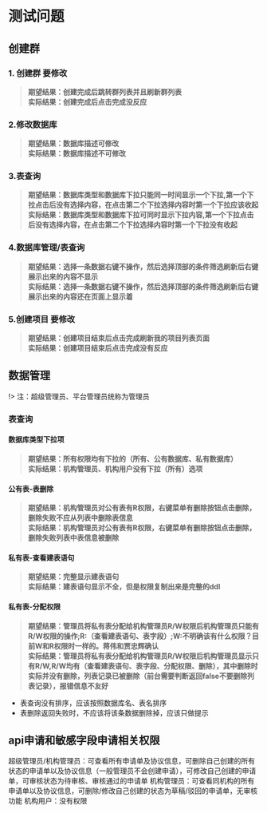 # 测试问题

## 创建群

### 1. 创建群 要修改

> **期望结果：创建完成后跳转群列表并且刷新群列表**</br>
> **实际结果：创建完成后点击完成没反应**

### 2.修改数据库

> **期望结果：数据库描述可修改**</br>
> **实际结果：数据库描述不可修改**

### 3.表查询

> **期望结果：数据库类型和数据库下拉只能同一时间显示一个下拉,第一个下拉点击后没有选择内容，在点击第二个下拉选择内容时第一个下拉应该收起**</br>
> **实际结果：数据库类型和数据库下拉可同时显示下拉内容,第一个下拉点击后没有选择内容，在点击第二个下拉选择内容时第一个下拉没有收起**

### 4.数据库管理/表查询

> **期望结果：选择一条数据右键不操作，然后选择顶部的条件筛选刷新后右键展示出来的内容不显示**</br>
> **实际结果：选择一条数据右键不操作，然后选择顶部的条件筛选刷新后右键展示出来的内容还在页面上显示着**

### 5.创建项目 要修改

> **期望结果：创建项目结束后点击完成刷新我的项目列表页面**</br>
> **实际结果：创建项目结束后点击完成没有反应**

## 数据管理

!> 注：超级管理员、平台管理员统称为管理员

### 表查询

#### 数据库类型下拉项

> **期望结果：所有权限均有下拉的（所有、公有数据库、私有数据库）**</br>
> **实际结果：机构管理员、机构用户没有下拉（所有）选项**

#### 公有表-表删除

> **期望结果：机构管理员对公有表有R权限，右键菜单有删除按钮点击删除，删除失败不应从列表中删除表信息**</br>
> **实际结果：机构管理员对公有表有R权限，右键菜单有删除按钮点击删除，删除失败列表中表信息被删除**

#### 私有表-查看建表语句

> **期望结果：完整显示建表语句**</br>
> **实际结果：建表语句显示不全，但是权限复制出来是完整的ddl**

#### 私有表-分配权限

> **期望结果：管理员将私有表分配给机构管理员R/W权限后机构管理员只能有R/W权限的操作;R:（查看建表语句、表字段）;W:不明确该有什么权限？目前W和R权限时一样的。蒋伟和贾忠辉确认**</br>
> **实际结果：管理员将私有表分配给机构管理员R/W权限后机构管理员显示只有R/W,R/W均有（查看建表语句、表字段、分配权限、删除），其中删除时实际并没有删除，列表记录已被删除（前台需要判断返回false不要删除列表记录），报错信息不友好**

* 表查询没有排序，应该按照数据库名、表名排序
* 表删除返回失败时，不应该将该条数据删除掉，应该只做提示

## api申请和敏感字段申请相关权限

超级管理员/机构管理员：可查看所有申请单及协议信息，可删除自己创建的所有状态的申请单以及协议信息（一般管理员不会创建申请），可修改自己创建的申请单，可审核状态为待审核、审核通过的申请单
机构管理员：可查看同机构的所有申请单以及协议信息，可删除/修改自己创建的状态为草稿/驳回的申请单，无审核功能
机构用户：没有权限
